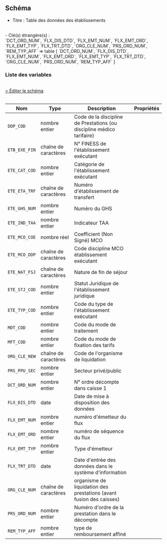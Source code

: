 ## Schéma

- Titre : Table des données des établissements
<br />
- Clé(s) étrangère(s) : <br />
`DCT_ORD_NUM`, `FLX_DIS_DTD`, `FLX_EMT_NUM`, `FLX_EMT_ORD`, `FLX_EMT_TYP`, `FLX_TRT_DTD`, `ORG_CLE_NUM`, `PRS_ORD_NUM`, `REM_TYP_AFF` => table <PreviewPage text="ER_PRS_F" link="/tables/ER_PRS_F" /> [ `DCT_ORD_NUM`, `FLX_DIS_DTD`, `FLX_EMT_NUM`, `FLX_EMT_ORD`, `FLX_EMT_TYP`, `FLX_TRT_DTD`, `ORG_CLE_NUM`, `PRS_ORD_NUM`, `REM_TYP_AFF` ]<br />

### Liste des variables
<br />
<div>
    <a href="https://gitlab.com/healthdatahub/schema-snds/edit/master/schemas/DCIR/ER_ETE_F.json"  
    arget="_blank" rel="noopener noreferrer">> Éditer le schéma</a>
    <OutboundLink />
</div>
<br />

Nom|Type|Description|Propriétés
-|-|-|-
`DDP_COD`|nombre entier|Code de la discipline de Prestations (ou discipline médico tarifaire)||
`ETB_EXE_FIN`|chaîne de caractères|N° FINESS de l&#x27;établissement exécutant||
`ETE_CAT_COD`|nombre entier|Catégorie de l&#x27;établissement exécutant||
`ETE_ETA_TRF`|chaîne de caractères|Numéro d&#x27;établissement de transfert||
`ETE_GHS_NUM`|nombre entier|Numéro du GHS||
`ETE_IND_TAA`|nombre entier|Indicateur TAA||
`ETE_MCO_COE`|nombre réel|Coefficient (Non Signé) MCO||
`ETE_MCO_DDP`|chaîne de caractères|Code discipline MCO établissement exécutant||
`ETE_NAT_FSJ`|chaîne de caractères|Nature de fin de séjour||
`ETE_STJ_COD`|nombre entier|Statut Juridique de l&#x27;établissement juridique||
`ETE_TYP_COD`|nombre entier|Code du type de l&#x27;établissement exécutant||
`MDT_COD`|nombre entier|Code du mode de traitement||
`MFT_COD`|nombre entier|Code du mode de fixation des tarifs||
`ORG_CLE_NEW`|chaîne de caractères|Code de l&#x27;organisme de liquidation||
`PRS_PPU_SEC`|nombre entier|Secteur privé/public||
`DCT_ORD_NUM`|nombre entier|N° ordre décompte dans caisse                      1||
`FLX_DIS_DTD`|date|Date de mise à disposition des données||
`FLX_EMT_NUM`|nombre entier|numéro d&#x27;émetteur du flux||
`FLX_EMT_ORD`|nombre entier|numéro de séquence du flux||
`FLX_EMT_TYP`|nombre entier|Type d&#x27;émetteur||
`FLX_TRT_DTD`|date|Date d&#x27;entrée des données dans le système d&#x27;information||
`ORG_CLE_NUM`|chaîne de caractères|organisme de liquidation des prestations (avant fusion des caisses)||
`PRS_ORD_NUM`|nombre entier|Numéro d&#x27;ordre de la prestation dans le décompte||
`REM_TYP_AFF`|nombre entier|type de remboursement affiné||

